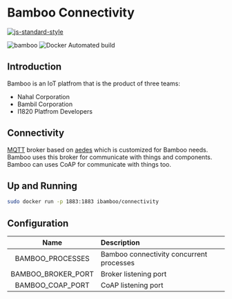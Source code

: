 # Bamboo Connectivity
[![js-standard-style](https://cdn.rawgit.com/feross/standard/master/badge.svg)](http://standardjs.com)

![bamboo](https://img.shields.io/badge/bambil-bamboo-orange.svg?style=flat-square)
![Docker Automated build](https://img.shields.io/docker/automated/ibamboo/connectivity.svg?style=flat-square)

## Introduction
Bamboo is an IoT platfrom that is the product of three teams:

* Nahal Corporation
* Bambil Corporation
* I1820 Platfrom Developers

## Connectivity
[MQTT](http://mqtt.org/) broker based on [aedes](https://github.com/mcollina/aedes)
which is customized for Bamboo needs. Bamboo uses this broker for
communicate with things and components. Bamboo can uses CoAP for
communicate with things too.

## Up and Running
```sh
sudo docker run -p 1883:1883 ibamboo/connectivity
```

## Configuration

| Name                    | Description           |
|:-----------------------:|:--------------------- |
| BAMBOO_PROCESSES | Bamboo connectivity concurrent processes |
| BAMBOO_BROKER_PORT | Broker listening port |
| BAMBOO_COAP_PORT | CoAP listening port |
